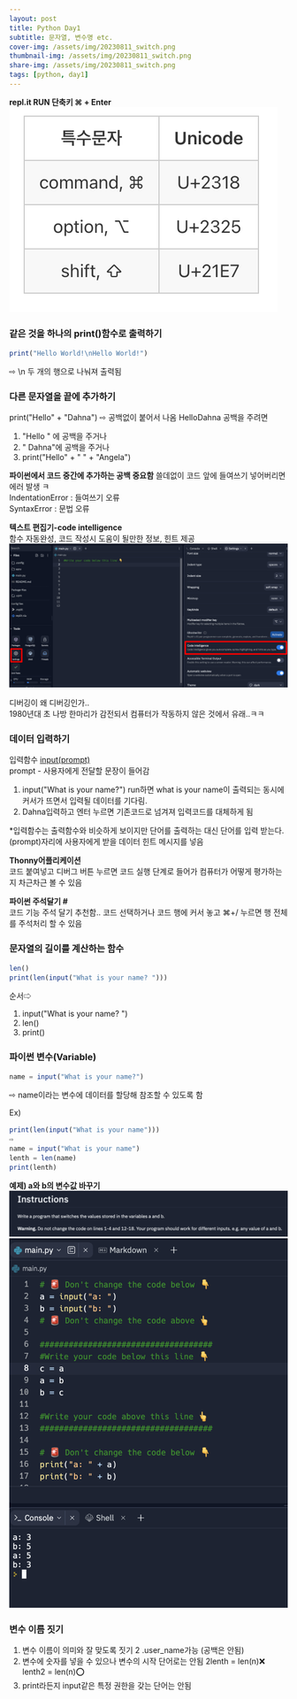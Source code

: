 ```yaml
---
layout: post
title: Python Day1
subtitle: 문자열, 변수명 etc.
cover-img: /assets/img/20230811_switch.png
thumbnail-img: /assets/img/20230811_switch.png
share-img: /assets/img/20230811_switch.png
tags: [python, day1]
---
```


**repl.it RUN 단축키 ⌘ + Enter**
![단축키](/assets/img/20230811_key.png)

### 같은 것을 하나의 print()함수로 출력하기
```javascript
print("Hello World!\nHello World!")
```
⇨ \n 두 개의 행으로 나눠져 출력됨

### 다른 문자열을 끝에 추가하기
print("Hello" + "Dahna") 
⇨ 공백없이 붙어서 나옴 HelloDahna
공백을 주려면 
1. "Hello " 에 공백을 주거나
2. " Dahna"에 공백을 주거나
3. print("Hello" + " " + "Angela")

**파이썬에서 코드 중간에 추가하는 공백 중요함**
쓸데없이 코드 앞에 들여쓰기 넣어버리면 에러 발생 ㅋ  
IndentationError : 들여쓰기 오류  
SyntaxError : 문법 오류  

**텍스트 편집기-code intelligence**  
함수 자동완성, 코드 작성시 도움이 될만한 정보, 힌트 제공  
![intelligence](/assets/img/20230811_intelli.png)

  
디버깅이 왜 디버깅인가..  
1980년대 초 나방 한마리가 감전되서 컴퓨터가 작동하지 않은 것에서 유래..ㅋㅋ

### 데이터 입력하기  
입력함수 <u>input(prompt)</u>   
prompt - 사용자에게 전달할 문장이 들어감
1. input("What is your name?") run하면 what is your name이 출력되는 동시에 커서가 뜨면서 입력될 데이터를 기다림.
2. Dahna입력하고 엔터 누르면 기존코드로 넘겨져 입력코드를 대체하게 됨

*입력함수는 출력함수와 비슷하게 보이지만 단어를 출력하는 대신 단어를 입력 받는다.  
(prompt)자리에 사용자에게 받을 데이터 힌트 메시지를 넣음

**Thonny어플리케이션**  
코드 붙여넣고 디버그 버튼 누르면 코드 실행 단계로 들어가 컴퓨터가 어떻게 평가하는지 차근차근 볼 수 있음

**파이썬 주석달기 #**  
코드 기능 주석 달기 추천함..
코드 선택하거나 코드 행에 커서 놓고 ⌘+/ 누르면 행 전체를 주석처리 할 수 있음

### 문자열의 길이를 계산하는 함수
```javascript
len()
print(len(input("What is your name? ")))
```
순서⇨ 
1. input("What is your name? ")
2. len()
3. print()

### 파이썬 변수(Variable)
```javascript
name = input("What is your name?")
```
⇨ name이라는 변수에 데이터를 할당해 참조할 수 있도록 함  

Ex)
```javascript
print(len(input("What is your name")))  
⇨
name = input("What is your name")  
lenth = len(name)  
print(lenth)  
```

    
**예제) a와 b의 변수값 바꾸기** 
![ex](/assets/img/20230811_ex.png)
![switch](/assets/img/20230811_switch.png)

    
### 변수 이름 짓기
1. 변수 이름이 의미와 잘 맞도록 짓기
2 .user_name가능 (공백은 안됨)
3. 변수에 숫자를 넣을 수 있으나 변수의 시작 단어로는 안됨 
2lenth = len(n)❌
lenth2 = len(n)⭕️
4. print라든지 input같은 특정 권한을 갖는 단어는 안됨

